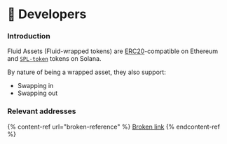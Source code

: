# 🎪 Developers

### **Introduction**

Fluid Assets (Fluid-wrapped tokens) are [ERC20](https://eips.ethereum.org/EIPS/eip-20)-compatible on Ethereum and [`SPL-token`](https://spl.solana.com/token) tokens on Solana.

By nature of being a wrapped asset, they also support:

* Swapping in
* Swapping out

### Relevant addresses

{% content-ref url="broken-reference" %}
[Broken link](broken-reference)
{% endcontent-ref %}
